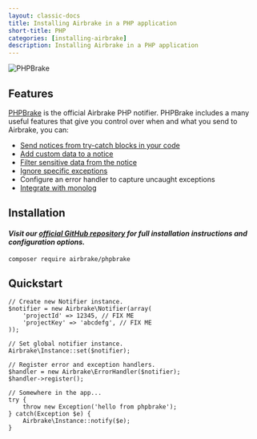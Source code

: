 ```yaml
---
layout: classic-docs
title: Installing Airbrake in a PHP application
short-title: PHP
categories: [installing-airbrake]
description: Installing Airbrake in a PHP application
---
```


![PHPBrake](https://s3.amazonaws.com/document-resources/phpbrakeman.png)

## Features
[PHPBrake](https://github.com/airbrake/phpbrake) is the official Airbrake PHP notifier.
PHPBrake includes a many useful features that give you control over when and
what you send to Airbrake, you can:

- [Send notices from try-catch blocks in your code](https://github.com/airbrake/phpbrake#quickstart)
- [Add custom data to a notice](https://github.com/airbrake/phpbrake#adding-custom-data-to-the-notice)
- [Filter sensitive data from the notice](https://github.com/airbrake/phpbrake#filtering-sensitive-data-from-the-notice)
- [Ignore specific exceptions](https://github.com/airbrake/phpbrake#ignoring-specific-exceptions)
- Configure an error handler to capture uncaught exceptions
- [Integrate with monolog](https://github.com/airbrake/phpbrake#monolog-integration)

## Installation

#### *Visit our [official GitHub repository](https://github.com/airbrake/phpbrake) for full installation instructions and configuration options.*

```
composer require airbrake/phpbrake
```

## Quickstart

```
// Create new Notifier instance.
$notifier = new Airbrake\Notifier(array(
    'projectId' => 12345, // FIX ME
    'projectKey' => 'abcdefg', // FIX ME
));

// Set global notifier instance.
Airbrake\Instance::set($notifier);

// Register error and exception handlers.
$handler = new Airbrake\ErrorHandler($notifier);
$handler->register();

// Somewhere in the app...
try {
    throw new Exception('hello from phpbrake');
} catch(Exception $e) {
    Airbrake\Instance::notify($e);
}
```
